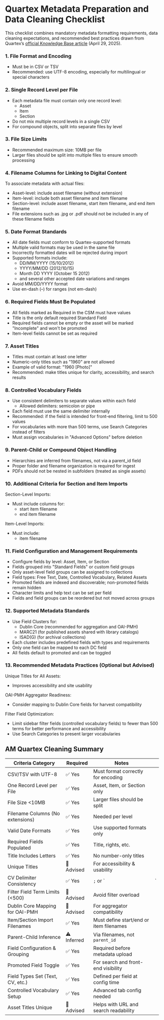 # Quartex Metadata Preparation and Data Cleaning Checklist

This checklist combines mandatory metadata formatting requirements, data cleaning expectations, and recommended best practices drawn from Quartex’s [official Knowledge Base article](https://community.quartexcollections.com/browse/kb-toc) (April 29, 2025).

### **1. File Format and Encoding**

- Must be in CSV or TSV
- Recommended: use UTF-8 encoding, especially for multilingual or special characters

### **2. Single Record Level per File**

- Each metadata file must contain only one record level:
  - Asset
  - Item
  - Section
- Do not mix multiple record levels in a single CSV
- For compound objects, split into separate files by level

### **3. File Size Limits**

- Recommended maximum size: 10MB per file
- Larger files should be split into multiple files to ensure smooth processing

### **4. Filename Columns for Linking to Digital Content**

To associate metadata with actual files:

- Asset-level: include asset filename (without extension)
- Item-level: include both asset filename and item filename
- Section-level: include asset filename, start item filename, and end item filename
- File extensions such as .jpg or .pdf should not be included in any of these filename fields

### **5. Date Format Standards**

- All date fields must conform to Quartex-supported formats
- Multiple valid formats may be used in the same file
- Incorrectly formatted dates will be rejected during import
- Supported formats include:
  - DD/MM/YYYY (15/10/2012)
  - YYYY/MM/DD (2012/10/15)
  - Month DD YYYY (October 15 2012)
  - and several other accepted date variations and ranges
- Avoid MM/DD/YYYY format
- Use en-dash (–) for ranges (not em-dash)

### **6. Required Fields Must Be Populated**

- All fields marked as Required in the CSM must have values
- Title is the only default required Standard Field
- Required fields cannot be empty or the asset will be marked "Incomplete" and won't be promoted
- Item-level fields cannot be set as required

### **7. Asset Titles**

- Titles must contain at least one letter
- Numeric-only titles such as "1960" are not allowed
- Example of valid format: "1960 [Photo]"
- Recommended: make titles unique for clarity, accessibility, and search results

### **8. Controlled Vocabulary Fields**

- Use consistent delimiters to separate values within each field
  - Allowed delimiters: semicolon or pipe
- Each field must use the same delimiter internally
- Recommended: if the field is intended for front-end filtering, limit to 500 values
- For vocabularies with more than 500 terms, use Search Categories instead of filters
- Must assign vocabularies in "Advanced Options" before deletion

### **9. Parent-Child or Compound Object Handling**

- Hierarchies are inferred from filenames, not via a parent_id field
- Proper folder and filename organization is required for ingest
- PDFs should not be nested in subfolders (treated as single assets)

### **10. Additional Criteria for Section and Item Imports**

Section-Level Imports:

- Must include columns for:
  - start item filename
  - end item filename

Item-Level Imports:

- Must include:
  - item filename

### **11. Field Configuration and Management Requirements**

- Configure fields by level: Asset, Item, or Section
- Fields grouped into "Standard Fields" or custom field groups
- Only asset-level field groups can be assigned to collections
- Field types: Free Text, Date, Controlled Vocabulary, Related Assets
- Promoted fields are indexed and discoverable; non-promoted fields remain hidden
- Character limits and help text can be set per field
- Fields and field groups can be reordered but not moved across groups

### **12. Supported Metadata Standards**

- Use Field Clusters for:
  - Dublin Core (recommended for aggregation and OAI-PMH)
  - MARC21 (for published assets shared with library catalogs)
  - ISAD(G) (for archival collections)
- Each cluster includes predefined fields with types and requirements
- Only one field can be mapped to each DC field
- All fields default to promoted and can be toggled

### **13. Recommended Metadata Practices (Optional but Advised)**

Unique Titles for All Assets:

- Improves accessibility and site usability

OAI-PMH Aggregator Readiness:

- Consider mapping to Dublin Core fields for harvest compatibility

Filter Field Optimization:

- Limit sidebar filter fields (controlled vocabulary fields) to fewer than 500 terms for better performance and accessibility
- Use Search Categories to present larger vocabularies

## AM Quartex Cleaning Summary

| Criteria Category                | Required   | Notes                                   |      |
| -------------------------------- | ---------- | --------------------------------------- | ---- |
| CSV/TSV with UTF-8               | ✅ Yes      | Must format correctly for encoding      |      |
| One Record Level per File        | ✅ Yes      | Asset, Item, or Section only            |      |
| File Size <10MB                  | ✅ Yes      | Larger files should be split            |      |
| Filename Columns (No extensions) | ✅ Yes      | Needed per level                        |      |
| Valid Date Formats               | ✅ Yes      | Use supported formats only              |      |
| Required Fields Populated        | ✅ Yes      | Title, rights, etc.                     |      |
| Title Includes Letters           | ✅ Yes      | No number-only titles                   |      |
| Unique Titles                    | 🔶 Advised  | For accessibility & usability           |      |
| CV Delimiter Consistency         | ✅ Yes      | `;` or `                                | `    |
| Filter Field Term Limits (<500)  | 🔶 Advised  | Avoid filter overload                   |      |
| Dublin Core Mapping for OAI-PMH  | 🔶 Advised  | For aggregator compatibility            |      |
| Item/Section Import Filenames    | ✅ Yes      | Must define start/end or item filenames |      |
| Parent-Child Inference           | ⚠️ Inferred | Via filenames, not `parent_id`          |      |
| Field Configuration & Grouping   | ✅ Yes      | Required before metadata upload         |      |
| Promoted Field Toggle            | ✅ Yes      | For search and front-end visibility     |      |
| Field Types Set (Text, CV, etc.) | ✅ Yes      | Defined per field at config time        |      |
| Controlled Vocabulary Setup      | ✅ Yes      | Advanced tab config needed              |      |
| Asset Titles Unique              | 🔶 Advised  | Helps with URL and search readability   |      |
